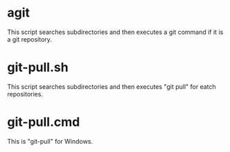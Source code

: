 # agit

This script searches subdirectories and then executes a git command if it is a git repository.

# git-pull.sh

This script searches subdirectories and then executes "git pull" for eatch repositories.

# git-pull.cmd

This is "git-pull" for Windows.
